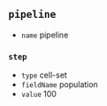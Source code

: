## `pipeline`
- `name` pipeline
        
### `step`
- `type` cell-set
- `fieldName` population
- `value` 100